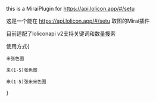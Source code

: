 this is a MiraiPlugin for https://api.lolicon.app/#/setu

这是一个能在 https://api.lolicon.app/#/setu 取图的Mirai插件

目前适配了loliconapi v2支持关键词和数量搜索

使用方式{

    来张色图
    
    来(1-5)张色图
    
    来(1-5)张米米色图
    
}
